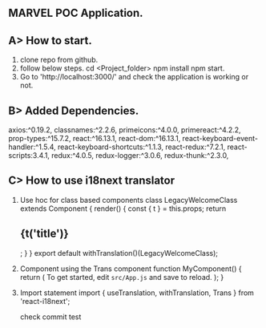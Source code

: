 ## MARVEL POC Application.

## A> How to start.

1. clone repo from github.
2. follow below steps.
   cd <Project_folder>
   npm install
   npm start.
3. Go to 'http://localhost:3000/' and check the application is working or not.

## B> Added Dependencies.

axios:^0.19.2,
classnames:^2.2.6,
primeicons:^4.0.0,
primereact:^4.2.2,
prop-types:^15.7.2,
react:^16.13.1,
react-dom:^16.13.1,
react-keyboard-event-handler:^1.5.4,
react-keyboard-shortcuts:^1.1.3,
react-redux:^7.2.1,
react-scripts:3.4.1,
redux:^4.0.5,
redux-logger:^3.0.6,
redux-thunk:^2.3.0,

## C> How to use i18next translator

1. Use hoc for class based components
   class LegacyWelcomeClass extends Component {
   render() {
   const { t } = this.props;
   return <h2>{t('title')}</h2>;
   }
   }
   export default withTranslation()(LegacyWelcomeClass);

2. Component using the Trans component
   function MyComponent() {
   return (
   <Trans i18nKey="description.part1">
   To get started, edit <code>src/App.js</code> and save to reload.
   </Trans>
   );
   }

3. Import statement
   import { useTranslation, withTranslation, Trans } from 'react-i18next';

   check commit test
